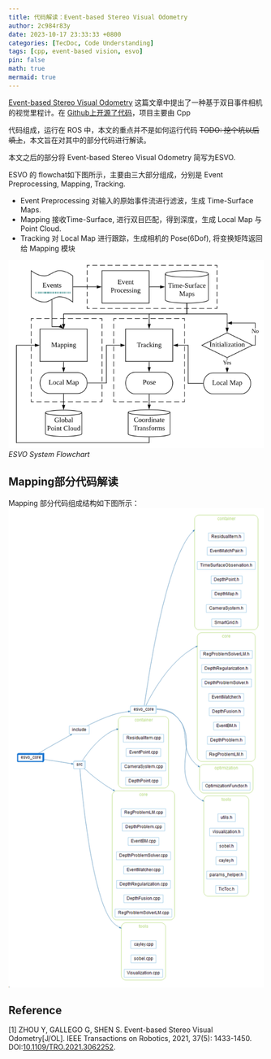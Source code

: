 ```yaml
---
title: 代码解读：Event-based Stereo Visual Odometry
author: 2c984r83y
date: 2023-10-17 23:33:33 +0800
categories: [TecDoc, Code Understanding]
tags: [cpp, event-based vision, esvo]
pin: false
math: true
mermaid: true
---
```

[Event-based Stereo Visual Odometry](https://doi.org/10.1109/TRO.2021.3062252) 这篇文章中提出了一种基于双目事件相机的视觉里程计。在 [Github上开源了代码](https://github.com/HKUST-Aerial-Robotics/ESVO.git)，项目主要由 Cpp

代码组成，运行在 ROS 中，本文的重点并不是如何运行代码 ~~TODO: 挖个坑以后填上~~，本文旨在对其中的部分代码进行解读。

本文之后的部分将 Event-based Stereo Visual Odometry 简写为ESVO.

ESVO 的 flowchat如下图所示，主要由三大部分组成，分别是 Event Preprocessing, Mapping, Tracking.

* Event Preprocessing
  对输入的原始事件流进行滤波，生成 Time-Surface Maps.
* Mapping
  接收Time-Surface, 进行双目匹配，得到深度，生成 Local Map 与 Point Cloud.
* Tracking
  对 Local Map 进行跟踪，生成相机的 Pose(6Dof), 将变换矩阵返回给 Mapping 模块

![20231019162018](https://raw.githubusercontent.com/2c984r83y/2c984r83y.github.io/master/images/20231019162018.png)
_ESVO System Flowchart_

## Mapping部分代码解读

 Mapping 部分代码组成结构如下图所示：
![20231019163227](https://raw.githubusercontent.com/2c984r83y/2c984r83y.github.io/master/images/20231019163227.png)

## Reference

[1] ZHOU Y, GALLEGO G, SHEN S. Event-based Stereo Visual Odometry[J/OL]. IEEE Transactions on Robotics, 2021, 37(5): 1433-1450. DOI:[10.1109/TRO.2021.3062252](https://doi.org/10.1109/TRO.2021.3062252).
